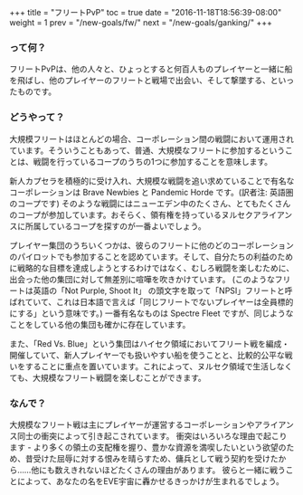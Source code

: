 +++ title = "フリートPvP" toc = true date = "2016-11-18T18:56:39-08:00" weight = 1 prev = "/new-goals/fw/" next = "/new-goals/ganking/" +++

### って何？

フリートPvPは、他の人々と、ひょっとすると何百人ものプレイヤーと一緒に船を飛ばし、他のプレイヤーのフリートと戦場で出会い、そして撃墜する、といったものです。

### どうやって？

大規模フリートはほとんどの場合、コーポレーション間の戦闘において運用されています。そういうこともあって、普通、大規模なフリートに参加するということは、戦闘を行っているコープのうちの1つに参加することを意味します。

新人カプセラを積極的に受け入れ、大規模な戦闘を追い求めていることで有名なコーポレーションは Brave Newbies と Pandemic Horde です。(訳者注: 英語圏のコープです) そのような戦闘にはニューエデン中のたくさん、とてもたくさんのコープが参加しています。おそらく、領有権を持っているヌルセクアライアンスに所属しているコープを探すのが一番よいでしょう。

プレイヤー集団のうちいくつかは、彼らのフリートに他のどのコーポレーションのパイロットでも参加することを認めています。そして、自分たちの利益のために戦略的な目標を達成しようとするわけではなく、むしろ戦闘を楽しむために、出会った他の集団に対して無差別に喧嘩を吹きかけています。 (このようなフリートは英語の「Not Purple, Shoot It」 の頭文字を取って「NPSI」フリートと呼ばれていて、これは日本語で言えば「同じフリートでないプレイヤーは全員標的にする」という意味です。) 一番有名なものは Spectre Fleet ですが、同じようなことをしている他の集団も確かに存在しています。

また、「Red Vs. Blue」という集団はハイセク領域においてフリート戦を編成・開催していて、新人プレイヤーでも扱いやすい船を使うことと、比較的公平な戦いをすることに重点を置いています。これによって、ヌルセク領域で生活しなくても、大規模なフリート戦闘を楽しむことができます。

### なんで？

大規模なフリート戦は主にプレイヤーが運営するコーポレーションやアライアンス同士の衝突によって引き起こされています。 衝突はいろいろな理由で起こります - より多くの領土の支配権を握り、豊かな資源を満喫したいという欲望のため、昔受けた屈辱に対する恨みを晴らすため、傭兵として戦う契約を受けたから……他にも数えきれないほどたくさんの理由があります。 彼らと一緒に戦うことによって、あなたの名をEVE宇宙に轟かせるきっかけが生まれるでしょう。